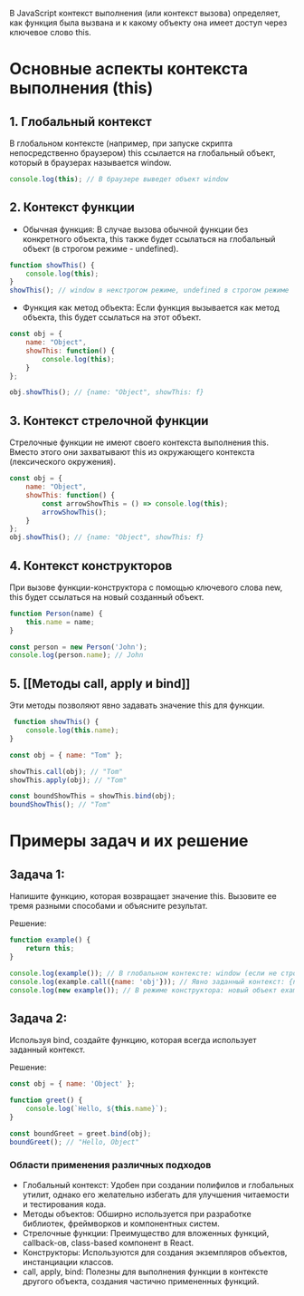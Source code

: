 В JavaScript контекст выполнения (или контекст вызова) определяет, как функция была вызвана и к какому объекту она имеет доступ через ключевое слово this.

# Основные аспекты контекста выполнения (this)

## 1. Глобальный контекст  
В глобальном контексте (например, при запуске скрипта непосредственно браузером) this ссылается на глобальный объект, который в браузерах называется window.
``` js
console.log(this); // В браузере выведет объект window
```

## 2. Контекст функции

- Обычная функция: В случае вызова обычной функции без конкретного объекта, this также будет ссылаться на глобальный объект (в строгом режиме - undefined).
``` js
function showThis() {
	console.log(this);
}
showThis(); // window в некстрогом режиме, undefined в строгом режиме
```

- Функция как метод объекта: Если функция вызывается как метод объекта, this будет ссылаться на этот объект.
``` js
const obj = {
	name: "Object",
	showThis: function() {
		console.log(this);
	}
};

obj.showThis(); // {name: "Object", showThis: f}
```
    

## 3. Контекст стрелочной функции
   Стрелочные функции не имеют своего контекста выполнения this. Вместо этого они захватывают this из окружающего контекста (лексического окружения).

``` js
const obj = {
	name: "Object",
	showThis: function() {
		const arrowShowThis = () => console.log(this);
		arrowShowThis();
	}
};
obj.showThis(); // {name: "Object", showThis: f}
```

## 4. Контекст конструкторов
При вызове функции-конструктора с помощью ключевого слова new, this будет ссылаться на новый созданный объект.

``` js
function Person(name) {
	this.name = name;
}

const person = new Person('John');
console.log(person.name); // John
``` 

## 5. [[Методы call, apply и bind]]
Эти методы позволяют явно задавать значение this для функции.

``` js
 function showThis() {
	console.log(this.name);
}

const obj = { name: "Tom" };

showThis.call(obj); // "Tom"
showThis.apply(obj); // "Tom"

const boundShowThis = showThis.bind(obj);
boundShowThis(); // "Tom"
```

# Примеры задач и их решение

## Задача 1:
Напишите функцию, которая возвращает значение this. Вызовите ее тремя разными способами и объясните результат.

Решение:
``` js
function example() {
    return this;
}

console.log(example()); // В глобальном контексте: window (если не строгий режим)
console.log(example.call({name: 'obj'})); // Явно заданный контекст: {name: 'obj'}
console.log(new example()); // В режиме конструктора: новый объект example {}
```


## Задача 2:
Используя bind, создайте функцию, которая всегда использует заданный контекст.

Решение:
``` js
const obj = { name: 'Object' };

function greet() {
    console.log(`Hello, ${this.name}`);
}

const boundGreet = greet.bind(obj);
boundGreet(); // "Hello, Object"
```


### Области применения различных подходов

- Глобальный контекст: Удобен при создании полифилов и глобальных утилит, однако его желательно избегать для улучшения читаемости и тестирования кода.
- Методы объектов: Обширно используется при разработке библиотек, фреймворков и компонентных систем.
- Стрелочные функции: Преимущество для вложенных функций, callback-ов, class-based компонент в React.
- Конструкторы: Используются для создания экземпляров объектов, инстанциации классов.
- call, apply, bind: Полезны для выполнения функции в контексте другого объекта, создания частично примененных функций.